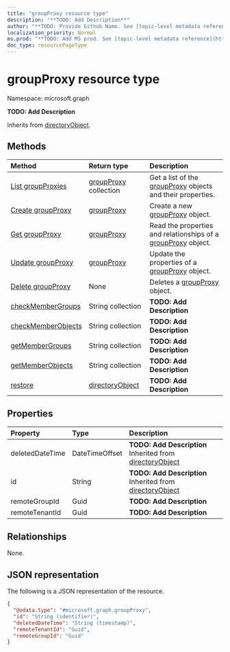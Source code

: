 ```yaml
---
title: "groupProxy resource type"
description: "**TODO: Add Description**"
author: "**TODO: Provide Github Name. See [topic-level metadata reference](https://msgo.azurewebsites.net/add/document/guidelines/metadata.html#topic-level-metadata)**"
localization_priority: Normal
ms.prod: "**TODO: Add MS prod. See [topic-level metadata reference](https://msgo.azurewebsites.net/add/document/guidelines/metadata.html#topic-level-metadata)**"
doc_type: resourcePageType
---
```


# groupProxy resource type

Namespace: microsoft.graph

**TODO: Add Description**


Inherits from [directoryObject](../resources/directoryobject.md).

## Methods
|Method|Return type|Description|
|:---|:---|:---|
|[List groupProxies](../api/groupproxy-list.md)|[groupProxy](../resources/groupproxy.md) collection|Get a list of the [groupProxy](../resources/groupproxy.md) objects and their properties.|
|[Create groupProxy](../api/groupproxy-create.md)|[groupProxy](../resources/groupproxy.md)|Create a new [groupProxy](../resources/groupproxy.md) object.|
|[Get groupProxy](../api/groupproxy-get.md)|[groupProxy](../resources/groupproxy.md)|Read the properties and relationships of a [groupProxy](../resources/groupproxy.md) object.|
|[Update groupProxy](../api/groupproxy-update.md)|[groupProxy](../resources/groupproxy.md)|Update the properties of a [groupProxy](../resources/groupproxy.md) object.|
|[Delete groupProxy](../api/groupproxy-delete.md)|None|Deletes a [groupProxy](../resources/groupproxy.md) object.|
|[checkMemberGroups](../api/groupproxy-checkmembergroups.md)|String collection|**TODO: Add Description**|
|[checkMemberObjects](../api/groupproxy-checkmemberobjects.md)|String collection|**TODO: Add Description**|
|[getMemberGroups](../api/groupproxy-getmembergroups.md)|String collection|**TODO: Add Description**|
|[getMemberObjects](../api/groupproxy-getmemberobjects.md)|String collection|**TODO: Add Description**|
|[restore](../api/groupproxy-restore.md)|[directoryObject](../resources/directoryobject.md)|**TODO: Add Description**|

## Properties
|Property|Type|Description|
|:---|:---|:---|
|deletedDateTime|DateTimeOffset|**TODO: Add Description** Inherited from [directoryObject](../resources/directoryobject.md)|
|id|String|**TODO: Add Description** Inherited from [directoryObject](../resources/directoryobject.md)|
|remoteGroupId|Guid|**TODO: Add Description**|
|remoteTenantId|Guid|**TODO: Add Description**|

## Relationships
None.

## JSON representation
The following is a JSON representation of the resource.
<!-- {
  "blockType": "resource",
  "keyProperty": "id",
  "@odata.type": "microsoft.graph.groupProxy",
  "baseType": "Microsoft.DirectoryServices.directoryObject",
  "openType": true
}
-->
``` json
{
  "@odata.type": "#microsoft.graph.groupProxy",
  "id": "String (identifier)",
  "deletedDateTime": "String (timestamp)",
  "remoteTenantId": "Guid",
  "remoteGroupId": "Guid"
}
```

